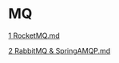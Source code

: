 # MQ

[1 RocketMQ.md](1%20RocketMQ.md)

[2 RabbitMQ & SpringAMQP.md](2%20RabbitMQ%20&%20SpringAMQP.md)

